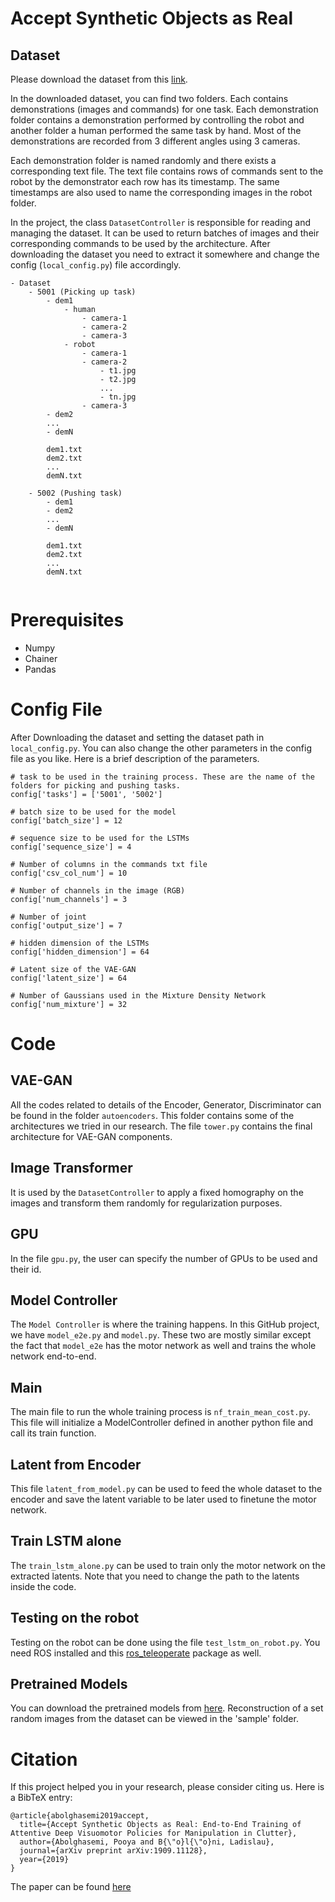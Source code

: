 # Accept Synthetic Objects as Real

## Dataset 
Please download the dataset from this [link](https://drive.google.com/file/d/1zo0DtuIjLWhFkpZdk9o-26tJ54iXg1pV/view?usp=sharing).

In the downloaded dataset, you can find two folders. Each contains demonstrations (images and commands) for one task. Each demonstration folder contains a demonstration performed by controlling the robot and another folder a human performed the same task by hand. Most of the demonstrations are recorded from 3 different angles using 3 cameras.

Each demonstration folder is named randomly and there exists a corresponding text file. The text file contains rows of commands sent to the robot by the demonstrator each row has its timestamp. The same timestamps are also used to name the corresponding images in the robot folder.

In the project, the class `DatasetController` is responsible for reading and managing the dataset. It can be used to return batches of images and their corresponding commands to be used by the architecture. After downloading the dataset you need to extract it somewhere and change the config (`local_config.py`) file accordingly.

```
- Dataset
    - 5001 (Picking up task)
        - dem1
            - human
                - camera-1
                - camera-2
                - camera-3
            - robot
                - camera-1
                - camera-2
                    - t1.jpg
                    - t2.jpg
                    ...
                    - tn.jpg
                - camera-3
        - dem2
        ...
        - demN

        dem1.txt
        dem2.txt
        ...
        demN.txt
        
    - 5002 (Pushing task)
        - dem1
        - dem2
        ...
        - demN
    
        dem1.txt
        dem2.txt
        ...
        demN.txt
    
```
# Prerequisites
- Numpy
- Chainer
- Pandas

# Config File
After Downloading the dataset and setting the dataset path in `local_config.py`. You can also change the other parameters in the config file as you like. Here is a brief description of the parameters.
```
# task to be used in the training process. These are the name of the folders for picking and pushing tasks.
config['tasks'] = ['5001', '5002']

# batch size to be used for the model
config['batch_size'] = 12

# sequence size to be used for the LSTMs
config['sequence_size'] = 4

# Number of columns in the commands txt file
config['csv_col_num'] = 10

# Number of channels in the image (RGB)
config['num_channels'] = 3

# Number of joint
config['output_size'] = 7

# hidden dimension of the LSTMs
config['hidden_dimension'] = 64

# Latent size of the VAE-GAN
config['latent_size'] = 64

# Number of Gaussians used in the Mixture Density Network
config['num_mixture'] = 32
```
# Code

## VAE-GAN
All the codes related to details of the Encoder, Generator, Discriminator can be found in the folder `autoencoders`. This folder contains some of the architectures we tried in our research. The file `tower.py` contains the final architecture for VAE-GAN components.

## Image Transformer
It is used by the `DatasetController` to apply a fixed homography on the images and transform them randomly for regularization purposes.

## GPU
In the file `gpu.py`, the user can specify the number of GPUs to be used and their id.

## Model Controller
The `Model Controller` is where the training happens. In this GitHub project, we have `model_e2e.py` and `model.py`. These two are mostly similar except the fact that `model_e2e` has the motor network as well and trains the whole network end-to-end.

## Main
The main file to run the whole training process is `nf_train_mean_cost.py`. This file will initialize a ModelController defined in another python file and call its train function.

## Latent from Encoder
This file `latent_from_model.py` can be used to feed the whole dataset to the encoder and save the latent variable to be later used to finetune the motor network.

## Train LSTM alone
The `train_lstm_alone.py` can be used to train only the motor network on the extracted latents. Note that you need to change the path to the latents inside the code.

## Testing on the robot
Testing on the robot can be done using the file `test_lstm_on_robot.py`. You need ROS installed and this [ros_teleoperate](https://github.com/pouyaAB/ros_teleoperate) package as well.

## Pretrained Models
You can download the pretrained models from [here](https://drive.google.com/file/d/1Wq-yNIqoTFaSJEZQkOVS6tlFRmD-jOzA/view?usp=sharing). Reconstruction of a set random images from the dataset can be viewed in the 'sample' folder.


# Citation
If this project helped you in your research, please consider citing us. Here is a BibTeX entry:

```
@article{abolghasemi2019accept,
  title={Accept Synthetic Objects as Real: End-to-End Training of Attentive Deep Visuomotor Policies for Manipulation in Clutter},
  author={Abolghasemi, Pooya and B{\"o}l{\"o}ni, Ladislau},
  journal={arXiv preprint arXiv:1909.11128},
  year={2019}
}
```

The paper can be found [here](https://arxiv.org/abs/1909.11128)



